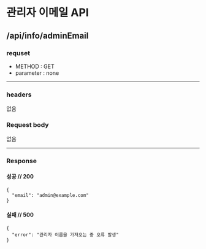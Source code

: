 # 관리자 이메일 API

## /api/info/adminEmail

### requset

- METHOD : GET
- parameter : none

---

### headers

없음

### Request body


없음

---

### Response

#### 성공 // 200

```
{
  "email": "admin@example.com"
}
```

#### 실패 // 500

```
{
  "error": "관리자 이름을 가져오는 중 오류 발생"
}
```
